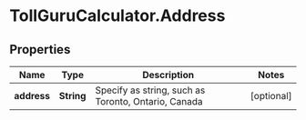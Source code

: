 # TollGuruCalculator.Address

## Properties
Name | Type | Description | Notes
------------ | ------------- | ------------- | -------------
**address** | **String** | Specify as string, such as Toronto, Ontario, Canada | [optional] 
